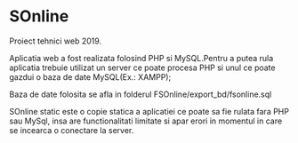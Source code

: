 # SOnline
Proiect tehnici web 2019.

Aplicatia web a fost realizata folosind PHP si MySQL.Pentru a putea rula aplicatia trebuie utilizat un server ce poate procesa PHP si unul ce poate gazdui o baza de date MySQL(Ex.: XAMPP);

Baza de date folosita se afla in folderul FSOnline/export_bd/fsonline.sql

SOnline static este o copie statica a aplicatiei ce poate sa fie rulata fara PHP sau MySql, insa are functionalitati limitate si apar erori in momentul in care se incearca o conectare la server.
